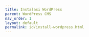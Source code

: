 ```yaml
---
title: Instalasi WordPress
parent: WordPress CMS
nav_order: 1
layout: default
permalink: id/install-wordpress.html
---
```

